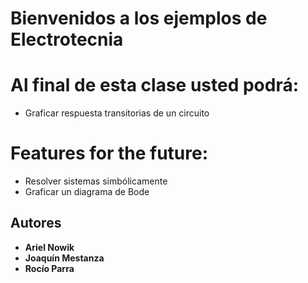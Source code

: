 # Bienvenidos a los ejemplos de Electrotecnia

# Al final de esta clase usted podrá:
* Graficar respuesta transitorias de un circuito

# Features for the future:
* Resolver sistemas simbólicamente
* Graficar un diagrama de Bode

## Autores

* **Ariel Nowik**
* **Joaquín Mestanza**
* **Rocío Parra**
